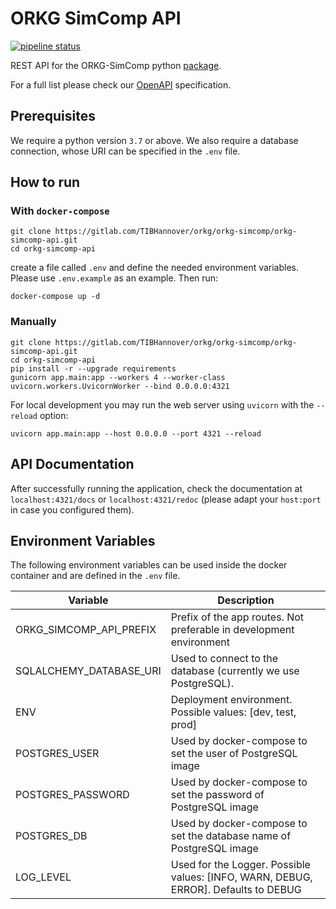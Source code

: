 # ORKG SimComp API

[![pipeline status](https://gitlab.com/TIBHannover/orkg/orkg-simcomp/orkg-simcomp-api/badges/main/pipeline.svg)](https://gitlab.com/TIBHannover/orkg/orkg-simcomp/orkg-simcomp-api/-/commits/main)

REST API for the ORKG-SimComp python [package](https://orkg-simcomp.readthedocs.io/en/latest/).

For a full list please check our
[OpenAPI](https://gitlab.com/TIBHannover/orkg/orkg-simcomp/orkg-simcomp-api/-/blob/main/openapi.json) specification.

## Prerequisites

We require a python version `3.7` or above.
We also require a database connection, whose URI can be specified in the ``.env`` file. 

## How to run

### With ``docker-compose``

```commandline
git clone https://gitlab.com/TIBHannover/orkg/orkg-simcomp/orkg-simcomp-api.git
cd orkg-simcomp-api
```

create a file called `.env` and define the needed environment variables.
Please use `.env.example` as an example. Then run:

```commandline
docker-compose up -d
```

### Manually
```commandline
git clone https://gitlab.com/TIBHannover/orkg/orkg-simcomp/orkg-simcomp-api.git
cd orkg-simcomp-api
pip install -r --upgrade requirements
gunicorn app.main:app --workers 4 --worker-class uvicorn.workers.UvicornWorker --bind 0.0.0.0:4321
```
For local development you may run the web server using ``uvicorn`` with the ``--reload`` option:

```commandline
uvicorn app.main:app --host 0.0.0.0 --port 4321 --reload
```

## API Documentation
After successfully running the application, check the documentation at `localhost:4321/docs`
or `localhost:4321/redoc` (please adapt your `host:port` in case you configured them).


## Environment Variables
The following environment variables can be used inside the docker container
and are defined in the `.env` file.

| Variable                | Description                                                                         |
|-------------------------|-------------------------------------------------------------------------------------|
| ORKG_SIMCOMP_API_PREFIX | Prefix of the app routes. Not preferable in development environment                 |
| SQLALCHEMY_DATABASE_URI | Used to connect to the database (currently we use PostgreSQL).                      |
| ENV                     | Deployment environment. Possible values: [dev, test, prod]                          |
| POSTGRES_USER           | Used by docker-compose to set the user of PostgreSQL image                          |                                                                     |
| POSTGRES_PASSWORD       | Used by docker-compose to set the password of PostgreSQL image                      |                                                                    |
| POSTGRES_DB             | Used by docker-compose to set the database name of PostgreSQL image                 |
| LOG_LEVEL               | Used for the Logger. Possible values: [INFO, WARN, DEBUG, ERROR]. Defaults to DEBUG |